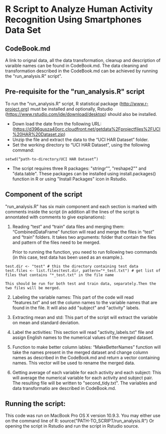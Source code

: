R Script to Analyze Human Activity Recognition Using Smartphones Data Set
========================================================

CodeBook.md
---------------------
A link to orignal data, all the data transformation, cleanup and description of varaible names can be found in CodeBook.md. The data cleaning and transformation described in the CodeBook.md can be achieved by running the "run_analysis.R" script". 



Pre-requisite for the "run_analysis.R" script
---------------------------
To run the "run_analysis.R" script, R statistical package (http://www.r-project.org) must be installed and optionally, Rstudio (https://www.rstudio.com/ide/download/desktop) should also be installed. 
* Down load the date from the following URL:
(https://d396qusza40orc.cloudfront.net/getdata%2Fprojectfiles%2FUCI%20HAR%20Dataset.zip)
* Unzip the file and extract the data to the “UCI HAR Dataset” folder.
* Set the working directory to “UCI HAR Dataset”, using the following command:

```{r}
setwd(“path-to-directory/UCI HAR Dataset”)
```

* The script requires three R packages: "stringr"", "reshape2"" and "data.table". These packages can be installed using install.packages() function in R or using "Install Packages" icon in Rstudio.

Component of the script
-----------------------------------
"run_analysis.R" has six main component and each section is marked with comments inside the script (in addition all the lines of the script is annontated with comments to give explanations):

1. Reading “test” and “train” data files and merging them:
“CombinedDataFrame” function will read and merge the files in “test” and “train” folders. It takes two arguments: folder that contain the files  and pattern of the files need to be merged.

  	Prior to running the function, you need to run following two commands (in this case, test data has
  	been used as an example.). 
```{r}
test.dir <- "test" # this the directory containing test data
test.files <- list.files(test.dir, pattern="*_test.txt") # get list of files that contains "*_test.txt" in the file name 
```
	This should be run for both test and train data, separately.Then the two files will be merged. 

2. Labeling the variable names:
This part of the code will read "features.txt" and set the column names to the variable names that are found in the file. It will also add "subject" and "activity"  labels. 

3. Extracting mean and std:
This part of the script will extract the variable on mean and standard deviation. 

4. Label the activities:
This section will read "activity_labels.txt" file and assign English names to the numerical values of the merged dataset. 

5. Function to make better column lables:
“MakeBetterNames” function will take the names present in the merged dataset and change column names as described in the CodeBook.md and return a vector containing names.  This vector will be used to rename the merged data. 

6. Getting average of each variable for each activity and each subject:
This will average the numerical variable for each activity and subject pair.  The resulting file will be written to "second_tidy.txt". The variables and data transformatio are described in CodeBook.md.

Running the script: 
-------------------------
This code was run on MacBook Pro OS X version 10.9.3. 
You may either use on the command line of R:
source("PATH-TO_SCRIPT/run_analysis.R")
Or opening the script in Rstudio and run the script in Rstudio source. 


